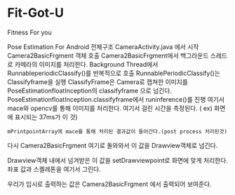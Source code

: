 # Fit-Got-U
Fitness For you


Pose Estimation For Android 전체구조
CameraActivity.java 에서 시작 Camera2BasicFrgment 객체 호출
Camera2BasicFrgment에서 백그라운드 스레드로 카메라의 이미지를 처리한다. 
	Background Thread에서 RunnableperiodicClassify()를 반복적으로 호출
	RunnablePeriodicClassify()는 Classifyframe을 실행
	ClassifyFrame은 Camera로 캡쳐한 이미지를 PoseEstimationfloatInception의 classifyframe 으로 넘긴다. 
	PoseEstimationfloatInception.classifyframe에서 runinference()를 진행
	여기서 mace와 opencv를 통해 이미지를 처리한다. 
	여기서 걸린 시간을 측정된다. ( ex) 화면에 표시되는 37ms가 이 것)

	mPrintpointArray에 mace를 통해 처리된 결과값이 들어간다.(post process 처리된것)
다시 Camera2BasicFrgment 여기로 돌와와서 이 값을 Drawview객체로 넘긴다. 
	
Drawview객체 내에서 넘겨받은 이 값을 setDrawviewpoint로 화면에 맞게 처리한다. 
좌표 값과 스켈레톤을 여기서 그린다. 

우리가 임시로 출력하는 값은 Camera2BasicFrgment 에서 출력되어 보여준다. 
